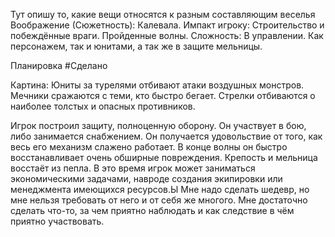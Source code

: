 Тут опишу то, какие вещи относятся к разным составляющим веселья
Воображение (Сюжетность): Калевала.
Импакт игроку: Строительство и побеждённые враги. Пройденные волны.
Сложность: В управлении. Как персонажем, так и юнитами, а так же в защите мельницы.

Планировка #Сделано 

Картина:
Юниты за турелями отбивают атаки воздушных монстров.
Мечники сражаются с теми, кто быстро бегает.
Стрелки отбиваются о наиболее толстых и опасных противников.

Игрок построил защиту, полноценную оборону. Он участвует в бою, либо занимается снабжением.
Он получается удовольствие от того, как весь его механизм слажено работает.
В конце волны он быстро восстанавливает очень обширные повреждения.
Крепость и мельница восстаёт из пепла. В это время игрок может заниматься экономическими задачами, навроде создания экипировки или менеджмента имеющихся ресурсов.Ы
Мне надо сделать шедевр, но мне нельзя требовать от него и от себя же многого.
Мне достаточно сделать что-то, за чем приятно наблюдать и как следствие в чём приятно участвовать.